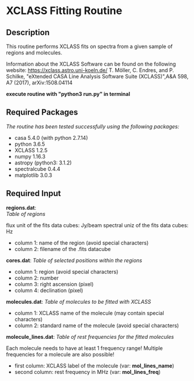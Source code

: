 # XCLASS Fitting Routine

## Description
This routine performs XCLASS fits on spectra from a given sample of regions and molecules.

Information about the XCLASS Software can be found on the following website:
https://xclass.astro.uni-koeln.de/
T. Möller, C. Endres, and P. Schilke, "eXtended CASA Line Analysis Software Suite (XCLASS)",A&A 598, A7 (2017), arXiv:1508.04114


**execute routine with "python3 run.py" in terminal**


## Required Packages
*The routine has been tested successfully using the following packages:*

- casa 5.4.0 (with python 2.7.14)
- python 3.6.5
- XCLASS 1.2.5
- numpy 1.16.3
- astropy (python3: 3.1.2)
- spectralcube 0.4.4
- matplotlib 3.0.3


## Required Input
**regions.dat**:  
*Table of regions*  

flux unit of the fits data cubes: Jy/beam
spectral uniz of the fits data cubes: Hz

- column 1: name of the region (avoid special characters)
- column 2: filename of the .fits datacube

**cores.dat**:
*Table of selected positions within the regions*

- column 1: region (avoid special characters)
- column 2: number
- column 3: right ascension (pixel)
- column 4: declination (pixel)

**molecules.dat**:
*Table of molecules to be fitted with XCLASS*

- column 1: XCLASS name of the molecule (may contain special characters)
- column 2: standard name of the molecule (avoid special characters)

**molecule_lines.dat**:
*Table of rest frequencies for the fitted molecules*

Each molecule needs to have at least 1 frequency range!
Multiple frequencies for a molecule are also possible!

- first column: XCLASS label of the molecule (var: **mol_lines_name**)
- second column: rest frequency in MHz (var: **mol_lines_freq**)
